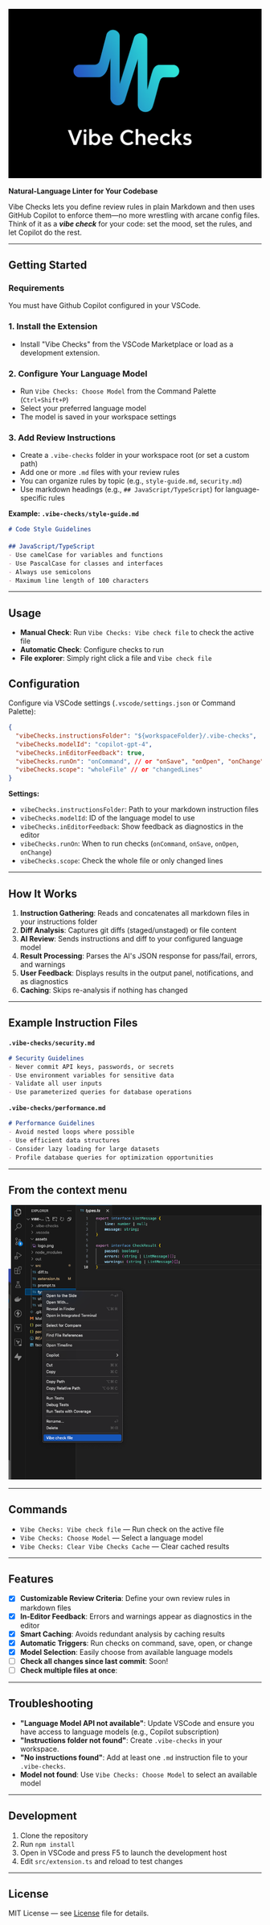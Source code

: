 ![Vibe checks logo](assets/logo.png)

**Natural‑Language Linter for Your Codebase**

Vibe Checks lets you define review rules in plain Markdown and then uses GitHub Copilot to enforce them—no more wrestling with arcane config files. Think of it as a _**vibe check**_ for your code: set the mood, set the rules, and let Copilot do the rest.

---

## Getting Started

### Requirements
You must have Github Copilot configured in your VSCode.

### 1. Install the Extension

- Install "Vibe Checks" from the VSCode Marketplace or load as a development extension.

### 2. Configure Your Language Model

- Run `Vibe Checks: Choose Model` from the Command Palette (`Ctrl+Shift+P`)
- Select your preferred language model
- The model is saved in your workspace settings

### 3. Add Review Instructions

- Create a `.vibe-checks` folder in your workspace root (or set a custom path)
- Add one or more `.md` files with your review rules
- You can organize rules by topic (e.g., `style-guide.md`, `security.md`)
- Use markdown headings (e.g., `## JavaScript/TypeScript`) for language-specific rules

**Example: `.vibe-checks/style-guide.md`**
```markdown
# Code Style Guidelines

## JavaScript/TypeScript
- Use camelCase for variables and functions
- Use PascalCase for classes and interfaces
- Always use semicolons
- Maximum line length of 100 characters
```

---

## Usage

- **Manual Check**: Run `Vibe Checks: Vibe check file` to check the active file
- **Automatic Check**: Configure checks to run
- **File explorer**: Simply right click a file and `Vibe check file`

## Configuration

Configure via VSCode settings (`.vscode/settings.json` or Command Palette):

```json
{
  "vibeChecks.instructionsFolder": "${workspaceFolder}/.vibe-checks",
  "vibeChecks.modelId": "copilot-gpt-4",
  "vibeChecks.inEditorFeedback": true,
  "vibeChecks.runOn": "onCommand", // or "onSave", "onOpen", "onChange"
  "vibeChecks.scope": "wholeFile" // or "changedLines"
}
```

**Settings:**
- `vibeChecks.instructionsFolder`: Path to your markdown instruction files
- `vibeChecks.modelId`: ID of the language model to use
- `vibeChecks.inEditorFeedback`: Show feedback as diagnostics in the editor
- `vibeChecks.runOn`: When to run checks (`onCommand`, `onSave`, `onOpen`, `onChange`)
- `vibeChecks.scope`: Check the whole file or only changed lines

---

## How It Works

1. **Instruction Gathering**: Reads and concatenates all markdown files in your instructions folder
2. **Diff Analysis**: Captures git diffs (staged/unstaged) or file content
3. **AI Review**: Sends instructions and diff to your configured language model
4. **Result Processing**: Parses the AI's JSON response for pass/fail, errors, and warnings
5. **User Feedback**: Displays results in the output panel, notifications, and as diagnostics
6. **Caching**: Skips re-analysis if nothing has changed

---

## Example Instruction Files

**`.vibe-checks/security.md`**
```markdown
# Security Guidelines
- Never commit API keys, passwords, or secrets
- Use environment variables for sensitive data
- Validate all user inputs
- Use parameterized queries for database operations
```

**`.vibe-checks/performance.md`**
```markdown
# Performance Guidelines
- Avoid nested loops where possible
- Use efficient data structures
- Consider lazy loading for large datasets
- Profile database queries for optimization opportunities
```

---
## From the context menu
![ContextMenuExample](assets/context-menu.png)

---

## Commands

- `Vibe Checks: Vibe check file` — Run check on the active file
- `Vibe Checks: Choose Model` — Select a language model
- `Vibe Checks: Clear Vibe Checks Cache` — Clear cached results

---

## Features

- [x] **Customizable Review Criteria**: Define your own review rules in markdown files
- [x] **In-Editor Feedback**: Errors and warnings appear as diagnostics in the editor
- [x] **Smart Caching**: Avoids redundant analysis by caching results
- [x] **Automatic Triggers**: Run checks on command, save, open, or change
- [x] **Model Selection**: Easily choose from available language models
- [ ] **Check all changes since last commit**: Soon!
- [ ] **Check multiple files at once**: 

---

## Troubleshooting

- **"Language Model API not available"**: Update VSCode and ensure you have access to language models (e.g., Copilot subscription)
- **"Instructions folder not found"**: Create `.vibe-checks` in your workspace.
- **"No instructions found"**: Add at least one `.md` instruction file to your `.vibe-checks`.
- **Model not found**: Use `Vibe Checks: Choose Model` to select an available model

---

## Development

1. Clone the repository
2. Run `npm install`
3. Open in VSCode and press F5 to launch the development host
4. Edit `src/extension.ts` and reload to test changes

---

## License

MIT License — see [License](LICENSE) file for details.